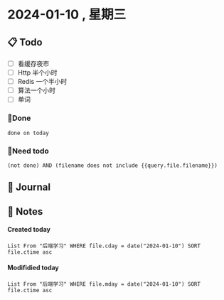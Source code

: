 # 2024-01-10 , 星期三

## 📋 Todo
- [ ] 看缓存夜市
- [ ] Http 半个小时
- [ ] Redis 一个半小时
- [ ] 算法一个小时
- [ ] 单词

### 🍰Done
```tasks
done on today
```

### 🍕Need todo
```tasks
(not done) AND (filename does not include {{query.file.filename}}) 
```
## 📆 Journal


## 📑 Notes


#### Created today

```dataview
List From "后端学习" WHERE file.cday = date("2024-01-10") SORT file.ctime asc
```


#### Modifidied today

```dataview
List From "后端学习" WHERE file.mday = date("2024-01-10") SORT file.ctime asc
```